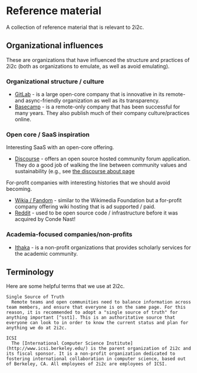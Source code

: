 # Reference material

A collection of reference material that is relevant to 2i2c.

## Organizational influences

These are organizations that have influenced the structure and practices of 2i2c (both as organizations to emulate, as well as avoid emulating).

### Organizational structure / culture

- [GitLab](https://about.gitlab.com/handbook/) - is a large open-core company that is innovative in its remote- and async-friendly organization as well as its transparency.
- [Basecamp](https://basecamp.com/handbook) - is a remote-only company that has been successful for many years. They also publish much of their company culture/practices online.

### Open core / SaaS inspiration

Interesting SaaS with an open-core offering.

- [Discourse](https://www.discourse.org/) - offers an open source hosted community forum application. They do a good job of walking the line between community values and sustainability (e.g., see [the discourse about page](https://www.discourse.org/about)

For-profit companies with interesting histories that we should avoid becoming.

- [Wikia / Fandom](https://en.wikipedia.org/wiki/Fandom_(website)) - similar to the Wikimedia Foundation but a for-profit company offering wiki hosting that is ad supported / paid.
- [Reddit](https://github.com/reddit-archive/reddit) - used to be open source code / infrastructure before it was acquired by Conde Nast!

### Academia-focused companies/non-profits

- [Ithaka](https://en.wikipedia.org/wiki/Ithaka_Harbors) - is a non-profit organizations that provides scholarly services for the academic community.

## Terminology

Here are some helpful terms that we use at 2i2c.

```{glossary}
Single Source of Truth
  Remote teams and open communities need to balance information across team members, and ensure that everyone is on the same page. For this reason, it is recommended to adopt a "single source of truth" for anything important [^sst1]. This is an authoritative source that everyone can look to in order to know the current status and plan for anything we do at 2i2c.

ICSI
  The [International Computer Science Institute](http://www.icsi.berkeley.edu/) is the parent organization of 2i2c and its fiscal sponsor. It is a non-profit organization dedicated to fostering international collaboration in computer science, based out of Berkeley, CA. All employees of 2i2c are employees of ICSI.
```
